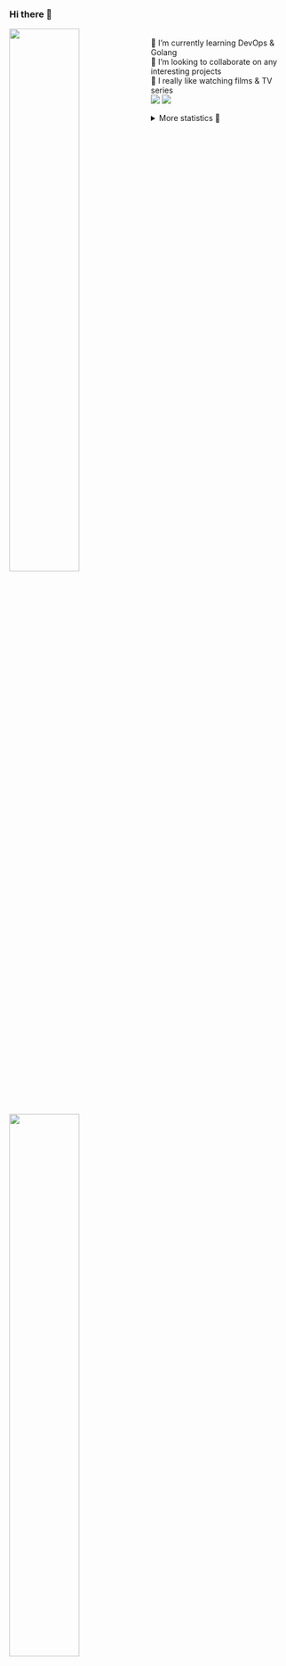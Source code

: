 ### Hi there 👋


[<img align="left" width="50%" src="https://github-readme-stats.vercel.app/api?username=rufusnufus&hide=issues&show_icons=true&count_private=true&theme=transparent&title_color=FF6F40&text_color=FBF9F8&icon_color=F48242&hide_border=true&hide_title=true#gh-dark-mode-only">](https://metrics.lecoq.io/rufusnufus#gh-dark-mode-only)
[<img align="left" width="50%" src="https://github-readme-stats.vercel.app/api?username=rufusnufus&hide=issues&show_icons=true&count_private=true&theme=transparent&title_color=FF6533&text_color=4D4644&icon_color=FF8038&hide_border=true&hide_title=true#gh-light-mode-only">](https://metrics.lecoq.io/rufusnufus#gh-light-mode-only)

<p>
  <br>
  🌱 I’m currently learning DevOps & Golang</br>
  👯 I’m looking to collaborate on any interesting projects</br>
  🎥 I really like watching films & TV series</br>
  <a href="https://linkedin.com/in/rufusnufus"><img src="https://img.shields.io/badge/linkedin-0077B5.svg?style=for-the-badge&logo=linkedin&logoColor=white"/></a>
  <a href="https://t.me/rufusnufus"><img src="https://img.shields.io/badge/-telegram-black?style=for-the-badge&color=blue&logo=telegram"/></a>
</p>

<p text-align="left">
<details>
  <summary>More statistics 👀</summary><br/>

<!--START_SECTION:waka-->
![Code Time](http://img.shields.io/badge/Code%20Time-248%20hrs%2025%20mins-blue)

![Profile Views](http://img.shields.io/badge/Profile%20Views-0-blue)

**I'm an Early 🐤** 

```text
🌞 Morning                4322 commits        ██████░░░░░░░░░░░░░░░░░░░   22.36 % 
🌆 Daytime                10941 commits       ██████████████░░░░░░░░░░░   56.60 % 
🌃 Evening                3464 commits        ████░░░░░░░░░░░░░░░░░░░░░   17.92 % 
🌙 Night                  604 commits         █░░░░░░░░░░░░░░░░░░░░░░░░   03.12 % 
```
📅 **I'm Most Productive on Wednesday** 

```text
Monday                   3840 commits        █████░░░░░░░░░░░░░░░░░░░░   19.86 % 
Tuesday                  3675 commits        █████░░░░░░░░░░░░░░░░░░░░   19.01 % 
Wednesday                3895 commits        █████░░░░░░░░░░░░░░░░░░░░   20.15 % 
Thursday                 3117 commits        ████░░░░░░░░░░░░░░░░░░░░░   16.12 % 
Friday                   3444 commits        ████░░░░░░░░░░░░░░░░░░░░░   17.82 % 
Saturday                 513 commits         █░░░░░░░░░░░░░░░░░░░░░░░░   02.65 % 
Sunday                   847 commits         █░░░░░░░░░░░░░░░░░░░░░░░░   04.38 % 
```


📊 **This Week I Spent My Time On** 

```text
💬 Programming Languages: 
Other                    18 hrs 26 mins      ██████████████████░░░░░░░   70.37 % 
HCL                      3 hrs 42 mins       ████░░░░░░░░░░░░░░░░░░░░░   14.14 % 
YAML                     2 hrs 26 mins       ██░░░░░░░░░░░░░░░░░░░░░░░   09.31 % 
Terraform                1 hr 5 mins         █░░░░░░░░░░░░░░░░░░░░░░░░   04.18 % 
JSON                     16 mins             ░░░░░░░░░░░░░░░░░░░░░░░░░   01.04 % 

🔥 Editors: 
iTerm2                   17 hrs 43 mins      █████████████████░░░░░░░░   67.65 % 
VS Code                  8 hrs 28 mins       ████████░░░░░░░░░░░░░░░░░   32.35 % 
```

**I Mostly Code in Java** 

```text
Java                     41 repos            ██████░░░░░░░░░░░░░░░░░░░   24.12 % 
Python                   21 repos            ███░░░░░░░░░░░░░░░░░░░░░░   12.35 % 
Smarty                   16 repos            ██░░░░░░░░░░░░░░░░░░░░░░░   09.41 % 
HTML                     5 repos             █░░░░░░░░░░░░░░░░░░░░░░░░   02.94 % 
Mustache                 4 repos             █░░░░░░░░░░░░░░░░░░░░░░░░   02.35 % 
```




 Last Updated on 24/04/2023 01:03:37 UTC
<!--END_SECTION:waka-->

</details>
</p>
